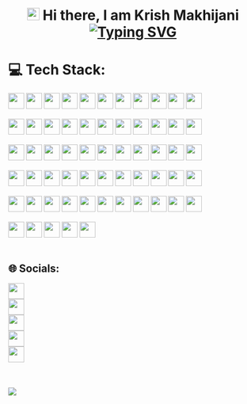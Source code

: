 <!-- [![MasterHead](https://firebasestorage.googleapis.com/v0/b/flexi-coding.appspot.com/o/dempgi7-520f8d5f-63d4-4453-8822-dbc149ae27f8.gif?alt=media&token=91c0c7b2-93c3-4029-b011-1a8703c5730d)](https://www.instagram.com/krish.makhijani) -->

<h1 align=center>

<img src="https://raw.githubusercontent.com/aemmadi/aemmadi/master/wave.gif" width="25px">  Hi  there,  I  am  Krish Makhijani </br>
[![Typing SVG](https://readme-typing-svg.herokuapp.com?font=Fira+Code&pause=800&color=F7D315&center=true&random=false&width=435&lines=A+Passionate+WebApp+Developer+;A+Passionate+Competitive+Programmer;A+Googler)](https://github.com/krishmakhijani)

# 💻 Tech Stack:

<img align="centre" height="32" width="32" src="https://cdn.simpleicons.org/css3/1572B6"/>
<img align="centre" height="32" width="32" src="https://cdn.simpleicons.org/c/00599C"/>
<img align="centre" height="32" width="32" src="https://cdn.simpleicons.org/html5/E34F26"/>
<img align="centre" height="32" width="32" src="https://cdn.simpleicons.org/avajs/4B4B77"/>
<img align="centre" height="32" width="32" src="https://cdn.simpleicons.org/javascript/F7DF1E"/>
<img align="centre" height="32" width="32" src="https://cdn.simpleicons.org/lua/2C2D72"/>
<img align="centre" height="32" width="32" src="https://cdn.simpleicons.org/php/777BB4"/>
<img align="centre" height="32" width="32" src="https://cdn.simpleicons.org/python/3776AB"/>
<img align="centre" height="32" width="32" src="https://cdn.simpleicons.org/gnubash/4EAA25"/>
<img align="centre" height="32" width="32" src="https://cdn.simpleicons.org/cplusplus/00599C"/>
<img align="centre" height="32" width="32" src="https://cdn.simpleicons.org/amazonaws/FF9900"/>
<br>
<br>
<img align="centre" height="32" width="32" src="https://cdn.simpleicons.org/microsoftazure/0078D7"/>
<img align="centre" height="32" width="32" src="https://cdn.simpleicons.org/firebase/FFCA28"/>
<img align="centre" height="32" width="32" src="https://cdn.simpleicons.org/googlecloud/4285F4"/>
<img align="centre" height="32" width="32" src="https://cdn.simpleicons.org/vercel/black/white"/>
<img align="centre" height="32" width="32" src="https://cdn.simpleicons.org/digitalocean/0080FF"/>
<img align="centre" height="32" width="32" src="https://cdn.simpleicons.org/heroku/430098"/>
<img align="centre" height="32" width="32" src="https://cdn.simpleicons.org/bootstrap/7952B3"/>
<img align="centre" height="32" width="32" src="https://cdn.simpleicons.org/django/092E20"/>
<img align="centre" height="32" width="32" src="https://cdn.simpleicons.org/express/black/white"/>
<img align="centre" height="32" width="32" src="https://cdn.simpleicons.org/git/F05032"/>
<img align="centre" height="32" width="32" src="https://cdn.simpleicons.org/npm/CB3837"/>
<br>
<br>
<img align="centre" height="32" width="32" src="https://cdn.simpleicons.org/nestjs/E0234E"/>
<img align="centre" height="32" width="32" src="https://cdn.simpleicons.org/nodedotjs/339933"/>
<img align="centre" height="32" width="32" src="https://cdn.simpleicons.org/yarn/2C8EBB"/>
<img align="centre" height="32" width="32" src="https://cdn.simpleicons.org/tailwindcss/06B6D4"/>
<img align="centre" height="32" width="32" src="https://cdn.simpleicons.org/threedotjs/black/white"/>
<img align="centre" height="32" width="32" src="https://cdn.simpleicons.org/vuedotjs/4FC08D"/>
<img align="centre" height="32" width="32" src="https://cdn.simpleicons.org/react/61DAFB"/>
<img align="centre" height="32" width="32" src="https://cdn.simpleicons.org/apache/D22128"/>
<img align="centre" height="32" width="32" src="https://cdn.simpleicons.org/nginx/009639"/>
<img align="centre" height="32" width="32" src="https://cdn.simpleicons.org/sqlite/003B57"/>
<img align="centre" height="32" width="32" src="https://cdn.simpleicons.org/mariadb/003545"/>
<br>
<br>
<img align="centre" height="32" width="32" src="https://cdn.simpleicons.org/mongodb/47A248"/>
<img align="centre" height="32" width="32" src="https://cdn.simpleicons.org/mysql/4479A1"/>
<img align="centre" height="32" width="32" src="https://cdn.simpleicons.org/canva/00C4CC"/>
<img align="centre" height="32" width="32" src="https://cdn.simpleicons.org/figma/F24E1E"/>
<img align="centre" height="32" width="32" src="https://cdn.simpleicons.org/numpy/013243"/>
<img align="centre" height="32" width="32" src="https://cdn.simpleicons.org/pandas/150458"/>
<img align="centre" height="32" width="32" src="https://cdn.simpleicons.org/linux/FCC624"/>
<img align="centre" height="32" width="32" src="https://cdn.simpleicons.org/alfred/5C1F87"/>
<img align="centre" height="32" width="32" src="https://cdn.simpleicons.org/arduino/00878F"/>
<img align="centre" height="32" width="32" src="https://cdn.simpleicons.org/docker/2496ED"/>
<img align="centre" height="32" width="32" src="https://cdn.simpleicons.org/eslint/4B32C3"/>
<br>
<br>
<img align="centre" height="32" width="32" src="https://cdn.simpleicons.org/notion/black/white"/>
<img align="centre" height="32" width="32" src="https://cdn.simpleicons.org/postman/FF6C37"/>
<img align="centre" height="32" width="32" src="https://cdn.simpleicons.org/redux/764ABC"/>
<img align="centre" height="32" width="32" src="https://cdn.simpleicons.org/visualstudiocode/007ACC"/>
<img align="centre" height="32" width="32" src="https://cdn.simpleicons.org/xcode/147EFB"/>
<img align="centre" height="32" width="32" src="https://cdn.simpleicons.org/sublimetext/FF9800"/>
<img align="centre" height="32" width="32" src="https://cdn.simpleicons.org/replit/F26207"/>
<img align="centre" height="32" width="32" src="https://cdn.simpleicons.org/pycharm/black/white"/>
<img align="centre" height="32" width="32" src="https://cdn.simpleicons.org/neovim/57A143"/>
<img align="centre" height="32" width="32" src="https://cdn.simpleicons.org/googlecolab/F9AB00"/>
<img align="centre" height="32" width="32" src="https://cdn.simpleicons.org/intellijidea/black/white"/>
<br>
<br>
<img align="centre" height="32" width="32" src="https://cdn.simpleicons.org/prettier/F7B93E"/>
<img align="centre" height="32" width="32" src="https://cdn.simpleicons.org/flutter/02569B"/>
<img align="centre" height="32" width="32" src="https://cdn.simpleicons.org/iterm2/black/white"/>
<img align="centre" height="32" width="32" src="https://cdn.simpleicons.org/starship/DD0B78"/>
<img align="centre" height="32" width="32" src="https://cdn.simpleicons.org/gatsby/663399"/>
<br>
<br>

## 🌐 Socials:

<div><a href="https://instagram.com/krish.makhijani"><img align="centre" height="32" width="32" src="https://cdn.simpleicons.org/instagram/E4405F" />
<div><a href="https://www.linkedin.com/in/krishmakhijani/"><img align="centre" height="32" width="32" src="https://cdn.simpleicons.org/linkedin/0A66C2" /></a></div>
<div><a href="https://medium.com/@krishmakhijani"><img align="centre" height="32" width="32" src="https://cdn.simpleicons.org/medium/white" /></a></div>
<div><a href="https://music.apple.com/profile/krishmakhijani"><img align="centre" height="32" width="32" src="https://cdn.simpleicons.org/applemusic/FA243C" /></a></div>
<div><a href="https://twitter.com/krish_makhijani"><img align="centre" height="32" width="32" src="https://cdn.simpleicons.org/twitter/1D9BF0" /></a></div>
<br>
<br>
<br>
<img align="centre" src="https://komarev.com/ghpvc/?username=krishmakhijani&style=flat&color=blueviolet" />
<br>
